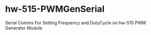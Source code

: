 # hw-515-PWMGenSerial
Serial Comms For Setting Frequency and DutyCycle on hw-515 PWM Generator Module
